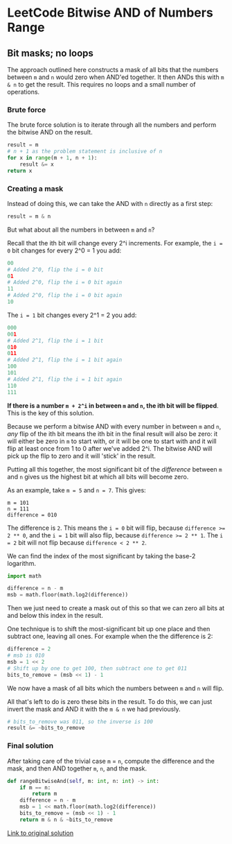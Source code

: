 # LeetCode Bitwise AND of Numbers Range
## Bit masks; no loops

The approach outlined here constructs a mask of all bits that the numbers between `m` and `n` would zero when AND'ed together. It then ANDs this with `m & n` to get the result. This requires no loops and a small number of operations.

### Brute force
The brute force solution is to iterate through all the numbers and perform the bitwise AND on the result.

```python
result = m
# n + 1 as the problem statement is inclusive of n
for x in range(m + 1, n + 1):
    result &= x
return x
```

### Creating a mask
Instead of doing this, we can take the AND with `n` directly as a first step:
```python
result = m & n
```

But what about all the numbers in between `m` and `n`?

Recall that the ith bit will change every 2^i increments. For example, the `i = 0` bit changes for every 2^0 = 1 you add:

```python
00
# Added 2^0, flip the i = 0 bit
01
# Added 2^0, flip the i = 0 bit again
11
# Added 2^0, flip the i = 0 bit again
10
```

The `i = 1` bit changes every 2^1 = 2 you add:
```python
000
001
# Added 2^1, flip the i = 1 bit
010
011
# Added 2^1, flip the i = 1 bit again
100
101
# Added 2^1, flip the i = 1 bit again
110
111
```

**If there is a number `m + 2^i` in between `m` and `n`, the ith bit will be flipped**. This is the key of this solution.

Because we perform a bitwise AND with every number in between `m` and `n`, *any* flip of the ith bit means the ith bit in the final result will also be zero: it will either be zero in `m` to start with, or it will be one to start with and it will flip at least once from 1 to 0 after we've added 2^i. The bitwise AND will pick up the flip to zero and it will 'stick' in the result.

Putting all this together, the most significant bit of the *difference* between `m` and `n` gives us the highest bit at which all bits will become zero.

As an example, take `m = 5` and `n = 7`. This gives:
```
m = 101
n = 111
difference = 010
```

The difference is `2`. This means the `i = 0` bit will flip, because `difference >= 2 ** 0`, and the `i = 1` bit will also flip, because `difference >= 2 ** 1`. The `i = 2` bit will not flip because `difference < 2 ** 2`.

We can find the index of the most significant by taking the base-2 logarithm.
```python
import math

difference = n - m
msb = math.floor(math.log2(difference))
```

Then we just need to create a mask out of this so that we can zero all bits at and below this index in the result.

One technique is to shift the most-significant bit up one place and then subtract one, leaving all ones. For example when the the difference is 2:

```python
difference = 2
# msb is 010
msb = 1 << 2
# Shift up by one to get 100, then subtract one to get 011
bits_to_remove = (msb << 1) - 1
```

We now have a mask of all bits which the numbers between `m` and `n` will flip.

All that's left to do is zero these bits in the result. To do this, we can just invert the mask and AND it with the `m & n` we had previously.
```python
# bits_to_remove was 011, so the inverse is 100
result &= ~bits_to_remove
```

### Final solution
After taking care of the trivial case `m` = `n`, compute the difference and the mask, and then AND together `m`, `n`, and the mask.
```python
def rangeBitwiseAnd(self, m: int, n: int) -> int:
    if m == n:
	    return m
	difference = n - m
	msb = 1 << math.floor(math.log2(difference))
	bits_to_remove = (msb << 1) - 1
	return m & n & ~bits_to_remove
```

[Link to original solution](https://leetcode.com/problems/bitwise-and-of-numbers-range/discuss/593403/Bit-masks-no-loops)
